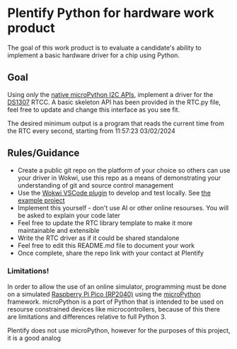 # Plentify Python for hardware work product

The goal of this work product is to evaluate a candidate's ability to implement a basic hardware driver for a chip using Python.

## Goal
Using *only* the [native microPython I2C APIs](https://docs.micropython.org/en/latest/library/machine.I2C.html), implement a driver for the  [DS1307](https://www.analog.com/media/en/technical-documentation/data-sheets/ds1307.pdf) RTCC.
A basic skeleton API has been provided in the RTC.py file, feel free to update and change this interface as you see fit.

The desired minimum output is a program that reads the current time from the RTC every second, starting from 11:57:23 03/02/2024

## Rules/Guidance
* Create a public git repo on the platform of your choice so others can use your driver in Wokwi, use this repo as a means of demonstrating your understanding of git and source control management
* Use the [Wokwi VSCode plugin](https://docs.wokwi.com/vscode/getting-started) to develop and test locally. See [the example project](https://github.com/wokwi/wokwi-vscode-micropython)
* Implement this yourself - don't use AI or other online resourses. You will be asked to explain your code later
* Feel free to update the RTC library template to make it more maintainable and extensible
* Write the RTC driver as if it could be shared standalone
* Feel free to edit this README.md file to document your work
* Once complete, share the repo link with your contact at Plentify

### Limitations!
In order to allow the use of an online simulator, programming must be done on a simulated [Raspberry Pi Pico (RP2040)](https://www.raspberrypi.com/documentation/microcontrollers/rp2040.html) using the [microPython](https://micropython.org/) framework.
microPython is a port of Python that is intended to be used on resourse constrained devices like microcontrollers, because of this there are limitations and differences relative to full Python 3. 

Plentify does not use microPython, however for the purposes of this project, it is a good analog